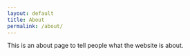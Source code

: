 ```yaml
---
layout: default
title: About
permalink: /about/
---
```

This is an about page to tell people what the website is about.